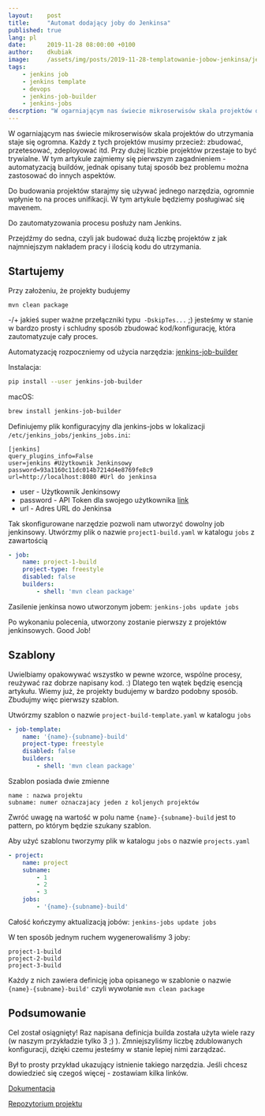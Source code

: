 ```yaml
---
layout:    post
title:     "Automat dodający joby do Jenkinsa"
published: true
lang: pl
date:      2019-11-28 08:00:00 +0100
author:    dkubiak
image:     /assets/img/posts/2019-11-28-templatowanie-jobow-jenkinsa/jenkins-job.jpg
tags:
    - jenkins job
    - jenkins template
    - devops
    - jenkins-job-builder
    - jenkins-jobs
descrption: "W ogarniającym nas świecie mikroserwisów skala projektów do utrzymania staje się ogromna. W tym artykule zajmiemy się automatyzacją buildów w Jenkinsie. Do budowania projektów starajmy się używać jednego narzędzia. W tym artykule będziemy posługiwać się mavenem."
---
```


W ogarniającym nas świecie mikroserwisów skala projektów do utrzymania staje się ogromna. Każdy z tych projektów musimy przecież: zbudować, przetesować, zdeployować itd. Przy dużej liczbie projektów przestaje to być trywialne. W tym artykule zajmiemy się pierwszym zagadnieniem - automatyzacją buildów, jednak opisany tutaj sposób bez problemu można zastosować do innych aspektów.

Do budowania projektów starajmy się używać jednego narzędzia, ogromnie wpłynie to na proces unifikacji. W tym artykule będziemy posługiwać się mavenem.

Do zautomatyzowania procesu posłuży nam Jenkins.

Przejdźmy do sedna, czyli jak budować dużą liczbę projektów z jak najmniejszym nakładem pracy i ilością kodu do utrzymania.

## Startujemy

Przy założeniu, że projekty budujemy

`mvn clean package`

-/+ jakieś super ważne przełączniki typu` -DskipTes...` ;) jesteśmy w stanie w bardzo prosty i schludny sposób zbudować kod/konfigurację, która zautomatyzuje cały proces.

Automatyzację rozpoczniemy od użycia narzędzia: [jenkins-job-builder](https://docs.openstack.org/infra/jenkins-job-builder/ "jenkins-job-builder")

Instalacja: 
```bash
pip install --user jenkins-job-builder
```

macOS: 
```bash
brew install jenkins-job-builder
```

Definiujemy plik konfiguracyjny dla jenkins-jobs w lokalizacji `/etc/jenkins_jobs/jenkins_jobs.ini`:

    [jenkins]
    query_plugins_info=False
    user=jenkins #Użytkownik Jenkinsowy
    password=93a1160c11dc014b7214d4e8769fe8c9
    url=http://localhost:8080 #Url do jenkinsa

- user - Użytkownik Jenkinsowy
- password - API Token dla swojego użytkownika [link](https://support.cloudbees.com/hc/en-us/articles/115003090592-How-to-re-generate-my-Jenkins-user-token)
- url - Adres URL do Jenkinsa

Tak skonfigurowane narzędzie pozwoli nam utworzyć dowolny job jenkinsowy.
Utwórzmy plik o nazwie `project1-build.yaml` w katalogu `jobs` z zawartością
```yaml
- job:
    name: project-1-build
    project-type: freestyle
    disabled: false
    builders:
        - shell: 'mvn clean package'
```
Zasilenie jenkinsa nowo utworzonym jobem:
`jenkins-jobs update jobs`

Po wykonaniu polecenia, utworzony zostanie pierwszy z projektów jenkinsowych. Good Job!

## Szablony

Uwielbiamy opakowywać wszystko w pewne wzorce, wspólne procesy, reużywać raz dobrze napisany kod. :) Dlatego ten wątek będzię esencją artykułu.
Wiemy już, że projekty budujemy w bardzo podobny sposób. Zbudujmy więc pierwszy szablon.

Utwórzmy szablon o nazwie `project-build-template.yaml` w katalogu `jobs`
```yaml
- job-template:
    name: '{name}-{subname}-build'
    project-type: freestyle
    disabled: false
    builders:
        - shell: 'mvn clean package'
```
Szablon posiada dwie zmienne
    
    name : nazwa projektu
    subname: numer oznaczajacy jeden z koljenych projektów
    
Zwróć uwagę na wartość w polu name `{name}-{subname}-build` jest to pattern, po którym będzie szukany szablon.
    
Aby użyć szablonu tworzymy plik w katalogu `jobs` o nazwie `projects.yaml`
```yaml
- project:
    name: project
    subname:
        - 1
        - 2
        - 3
    jobs:
        - '{name}-{subname}-build'
```
Całość kończymy aktualizacją jobów: `jenkins-jobs update jobs`

W ten sposób jednym ruchem wygenerowaliśmy 3 joby:

    project-1-build
    project-2-build
    project-3-build
    
Każdy z nich zawiera definicję joba opisanego w szablonie o nazwie `{name}-{subname}-build'` czyli wywołanie `mvn clean package`

## Podsumowanie
Cel został osiągnięty! Raz napisana definicja builda została użyta wiele razy (w naszym przykładzie tylko 3 ;) ). Zmniejszyliśmy liczbę zdublowanych konfiguracji, dzięki czemu jesteśmy w stanie lepiej nimi zarządzać.

Był to prosty przykład ukazujący istnienie takiego narzędzia. Jeśli chcesz dowiedzieć się czegoś więcej - zostawiam kilka linków.

[Dokumentacja](https://docs.openstack.org/infra/jenkins-job-builder/)

[Repozytorium projektu](https://opendev.org/jjb/jenkins-job-builder)
